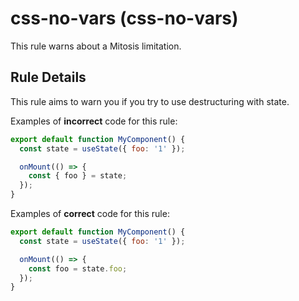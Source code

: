# css-no-vars (css-no-vars)

This rule warns about a Mitosis limitation.

## Rule Details

This rule aims to warn you if you try to use destructuring with state.

Examples of **incorrect** code for this rule:

```js
export default function MyComponent() {
  const state = useState({ foo: '1' });

  onMount(() => {
    const { foo } = state;
  });
}
```

Examples of **correct** code for this rule:

```js
export default function MyComponent() {
  const state = useState({ foo: '1' });

  onMount(() => {
    const foo = state.foo;
  });
}
```
